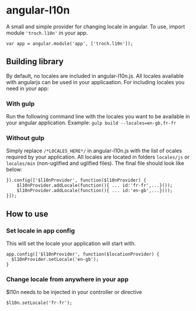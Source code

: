 angular-l10n
============

A small and simple provider for changing locale in angular.
To use, import module `'troch.l10n'` in your app.

    var app = angular.module('app', ['troch.l10n']);

Building library
----------------
By default, no locales are included in angular-l10n.js. All locales available with angularjs can be used in your applicaation. For including locales you need in your app:

### With gulp
Run the following command line with the locales you want to be available in your angular application. Example:
`gulp build --locales=en-gb,fr-fr`

### Without gulp
Simply replace `/*LOCALES_HERE*/` in angular-l10n.js with the list of ocales required by your application. All locales are located in folders `locales/js` or `locales/min` (non-uglified and uglified files). The final file should look like below:

    }).config(['$l10nProvider', function($l10nProvider) {
        $l10nProvider.addLocale(function(){ ... id:'fr-fr',...}());
        $l10nProvider.addLocale(function(){ ... id:'en-gb',...}());
    }]);

How to use
----------
### Set locale in app config
This will set the locale your application will start with.

    app.config(['$l10nProvider', function($locationProvider) {
      $l10nProvider.setLocale('en-gb');
    }

### Change locale from anywhere in your app
$l10n needs to be injected in your controller or directive

    $l10n.setLocale('fr-fr');
